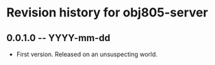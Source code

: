 # Revision history for obj805-server

## 0.0.1.0  -- YYYY-mm-dd

* First version. Released on an unsuspecting world.
